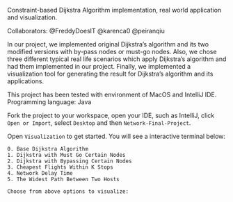 Constraint-based Dijkstra Algorithm implementation, real world application and visualization.

Collaborators: @FreddyDoesIT @karenca0 @peiranqiu



In our project, we implemented original Dijkstra’s algorithm and its two modified versions with by-pass nodes or must-go nodes. Also, we chose three different typical real life scenarios which apply Dijkstra’s algorithm and had them implemented in our project. Finally, we implemented a visualization tool for generating the result for Dijkstra’s algorithm and its applications. 

This project has been tested with environment of MacOS and IntelliJ IDE. Programming language: Java

Fork the project to your workspace, open your IDE, such as IntelliJ, click `Open or Import`, select `Desktop` and then `Network-Final-Project`.

Open `Visualization` to get started. You will see a interactive terminal below:

```
0. Base Dijkstra Algorithm
1. Dijkstra with Must Go Certain Nodes
2. Dijkstra with Bypassing Certain Nodes
3. Cheapest Flights Within K Stops
4. Network Delay Time
5. The Widest Path Between Two Hosts

Choose from above options to visualize:
```


